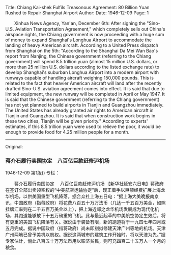Title: Chiang Kai-shek Fulfils Treasonous Agreement: 80 Billion Yuan Rushed to Repair Shanghai Airport
Author:
Date: 1946-12-09
Page: 1

　　Xinhua News Agency, Yan'an, December 6th: After signing the "Sino-U.S. Aviation Transportation Agreement," which completely sells out China's airspace rights, the Chiang government is now proceeding with a huge sum of money to expand Shanghai's Longhua Airport to accommodate the landing of heavy American aircraft. According to a United Press dispatch from Shanghai on the 5th: "According to the Shanghai Da Mei Wan Bao's report from Nanjing, the Chinese government (referring to the Chiang government) will spend 8.5 trillion yuan (almost 15 million U.S. dollars, or more than 25 million U.S. dollars according to the listed exchange rate) to develop Shanghai's suburban Longhua Airport into a modern airport with runways capable of handling aircraft weighing 150,000 pounds. This is related to the fact that heavier American aircraft will land after the recently drafted Sino-U.S. aviation agreement comes into effect. It is said that due to limited equipment, the new runway will be completed in April or May 1947. It is said that the Chinese government (referring to the Chiang government) has not yet planned to build airports in Tianjin and Guangzhou immediately. The United States has already granted air rights to American aircraft in Tianjin and Guangzhou. It is said that when construction work begins in these two cities, Tianjin will be given priority." According to experts' estimates, if this 8.5 trillion yuan were used to relieve the poor, it would be enough to provide food for 4.25 million people for a month.



<hr /> 

Original: 


### 蒋介石履行卖国协定　八百亿巨款赶修沪机场

1946-12-09
第1版()
专栏：

　　蒋介石履行卖国协定
  　八百亿巨款赶修沪机场
    【新华社延安六日电】蒋政府在签订全部出卖领空权的“中美航空运输协定”后，现正着手以巨额经费扩展上海龙华机场，以供美国重型飞机降落。据合众社上海五日电：“据上海大美晚报南京讯，中国政府（指蒋政府）将花费八百五十万万法币（几达一千五百万美金，如照挂牌汇率则在二千五百万美金以上），把上海近郊之龙华机场发展成为现代化机场，其跑道能够放下十五万磅重的飞机。此与最近起草的中美航空协定生效后，将有更重的美国飞机降落有关。据说由于装备有限，新的跑道将于一九四七年四月或五月完成。据说中国政府（指蒋政府）尚未即刻拟修建天津广州等地的机场。天津广州两地已曾予美机以航权。据说这两城市的建筑工作开始时，将以天津为先。”据专家估计，倘此八百五十万万法币用以赈济贫民，则可充四百二十五万人一个月的粮食。
